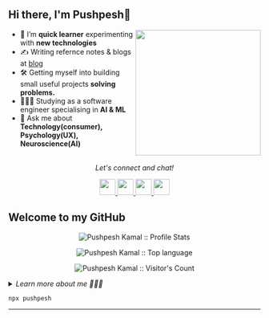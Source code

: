 ## Hi there, I'm Pushpesh👋

<img align="right" src="https://media.giphy.com/media/jRf5fsn8G6YaogAWxn/giphy.gif" width="250" height="250"/>

- 🌱 I’m **quick learner** experimenting with **new technologies** 
- ✍️ Writing refernce notes & blogs at [blog](https://square-seatbelt-18e.notion.site/References-abe79403119e47bc9e320608ea4531fd)
- 🛠 Getting myself into building small useful projects **solving problems.** 
- 👩🏻‍💻 Studying as a software engineer specialising in **AI & ML** 
- 💬 Ask me about **Technology(consumer), Psychology(UX), Neuroscience(AI)**
 
<p align="center">
<br> <i> Let's connect and chat! </i>
<p align="center">
<a href = "https://twitter.com/pushpeshkamal">
  <img height="32" width="32" src="https://www.vectorlogo.zone/logos/twitter/twitter-tile.svg" /> </a>
<a href = "https://www.linkedin.com/in/pushpesh-kamal-682188182/">
  <img height="32" width="32" src="https://www.vectorlogo.zone/logos/linkedin/linkedin-icon.svg" /> </a>
 <a href = "https://www.instagram.com/pushpeshkamal/">
  <img height="32" width="32" src="https://www.vectorlogo.zone/logos/instagram/instagram-tile.svg" /> </a>
<a href = "https://www.youtube.com/c/PushpeshKamal/playlists">
  <img height="32" width="32" src="https://www.vectorlogo.zone/logos/youtube/youtube-tile.svg" /> </a>
</a>
</p>

## Welcome to my GitHub 
 <p align="center"> <img src="https://github-readme-stats.vercel.app/api?username=pushpeshkamal&show_icons=true&theme=tokyonight" alt="Pushpesh Kamal :: Profile Stats" /></p>
 <p align="center"> <img src="https://github-readme-stats.vercel.app/api/top-langs/?username=pushpeshkamal&theme=tokyonight&layout=compact" alt="Pushpesh Kamal :: Top language" /></p>
 <p align="center"><img src="https://profile-counter.glitch.me/{pushpeshkamal}/count.svg" alt="Pushpesh Kamal :: Visitor's Count" /></p>
 
 <details>
  <summary><i>Learn more about me 🙇🏽‍♂️</i></summary>
 <li> 🎵 Music is ❤️</li>
  <li> 🐥 I tweet most of time on productivity & science</li>
  <li> ⛰ I love adventure & documenting stories</li>
  <li> 🎥 I enjoy producing videos</li>
 </details>

```
npx pushpesh
```

---

